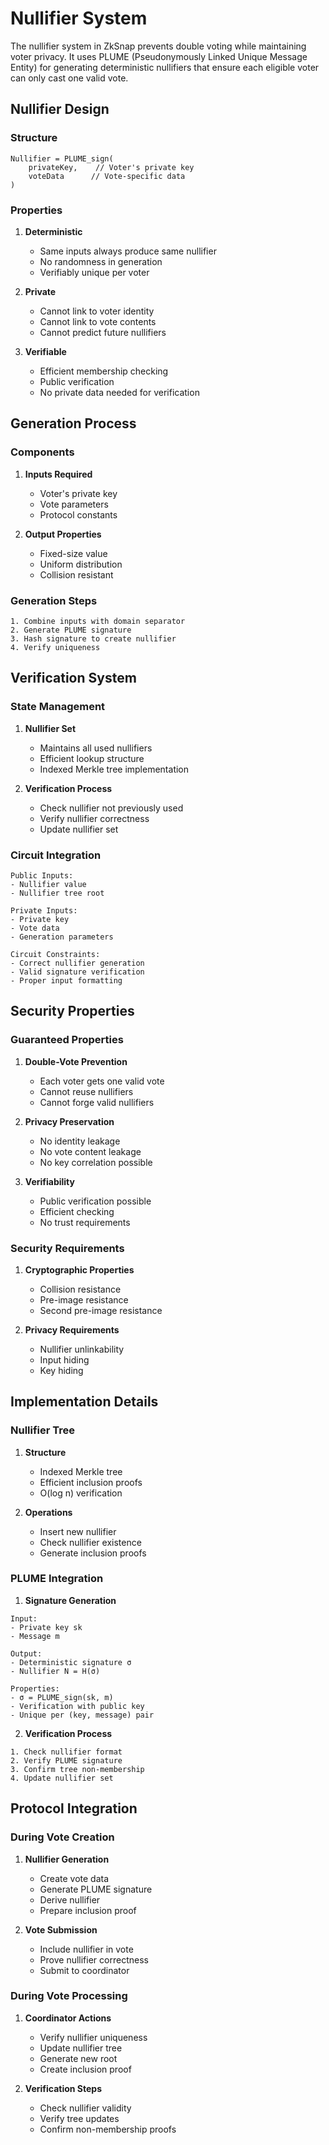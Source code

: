 # Nullifier System

The nullifier system in ZkSnap prevents double voting while maintaining voter privacy. It uses PLUME (Pseudonymously Linked Unique Message Entity) for generating deterministic nullifiers that ensure each eligible voter can only cast one valid vote.

## Nullifier Design

### Structure
```
Nullifier = PLUME_sign(
    privateKey,    // Voter's private key
    voteData      // Vote-specific data
)
```

### Properties

1. **Deterministic**
   - Same inputs always produce same nullifier
   - No randomness in generation
   - Verifiably unique per voter

2. **Private**
   - Cannot link to voter identity
   - Cannot link to vote contents
   - Cannot predict future nullifiers

3. **Verifiable**
   - Efficient membership checking
   - Public verification
   - No private data needed for verification

## Generation Process

### Components

1. **Inputs Required**
   - Voter's private key
   - Vote parameters
   - Protocol constants

2. **Output Properties**
   - Fixed-size value
   - Uniform distribution
   - Collision resistant

### Generation Steps
```plaintext
1. Combine inputs with domain separator
2. Generate PLUME signature
3. Hash signature to create nullifier
4. Verify uniqueness
```

## Verification System

### State Management

1. **Nullifier Set**
   - Maintains all used nullifiers
   - Efficient lookup structure
   - Indexed Merkle tree implementation

2. **Verification Process**
   - Check nullifier not previously used
   - Verify nullifier correctness
   - Update nullifier set

### Circuit Integration
```plaintext
Public Inputs:
- Nullifier value
- Nullifier tree root

Private Inputs:
- Private key
- Vote data
- Generation parameters

Circuit Constraints:
- Correct nullifier generation
- Valid signature verification
- Proper input formatting
```

## Security Properties

### Guaranteed Properties

1. **Double-Vote Prevention**
   - Each voter gets one valid vote
   - Cannot reuse nullifiers
   - Cannot forge valid nullifiers

2. **Privacy Preservation**
   - No identity leakage
   - No vote content leakage
   - No key correlation possible

3. **Verifiability**
   - Public verification possible
   - Efficient checking
   - No trust requirements

### Security Requirements

1. **Cryptographic Properties**
   - Collision resistance
   - Pre-image resistance
   - Second pre-image resistance

2. **Privacy Requirements**
   - Nullifier unlinkability
   - Input hiding
   - Key hiding

## Implementation Details

### Nullifier Tree

1. **Structure**
   - Indexed Merkle tree
   - Efficient inclusion proofs
   - O(log n) verification

2. **Operations**
   - Insert new nullifier
   - Check nullifier existence
   - Generate inclusion proofs

### PLUME Integration

1. **Signature Generation**
```plaintext
Input: 
- Private key sk
- Message m

Output:
- Deterministic signature σ
- Nullifier N = H(σ)

Properties:
- σ = PLUME_sign(sk, m)
- Verification with public key
- Unique per (key, message) pair
```

2. **Verification Process**
```plaintext
1. Check nullifier format
2. Verify PLUME signature
3. Confirm tree non-membership
4. Update nullifier set
```

## Protocol Integration

### During Vote Creation

1. **Nullifier Generation**
    - Create vote data
    - Generate PLUME signature
    - Derive nullifier
    - Prepare inclusion proof

2. **Vote Submission**
    - Include nullifier in vote
    - Prove nullifier correctness
    - Submit to coordinator

### During Vote Processing

1. **Coordinator Actions**
    - Verify nullifier uniqueness
    - Update nullifier tree
    - Generate new root
    - Create inclusion proof

2. **Verification Steps**
    - Check nullifier validity
    - Verify tree updates
    - Confirm non-membership proofs
